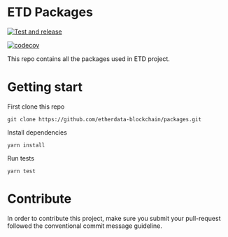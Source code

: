 # ETD Packages

[![Test and release](https://github.com/etherdata-blockchain/packages/actions/workflows/test.yml/badge.svg)](https://github.com/etherdata-blockchain/packages/actions/workflows/test.yml)

[![codecov](https://codecov.io/gh/etherdata-blockchain/packages/branch/master/graph/badge.svg?token=MiSdXUBdGe)](https://codecov.io/gh/etherdata-blockchain/packages)

This repo contains all the packages used in ETD project.

# Getting start

First clone this repo
```shell
git clone https://github.com/etherdata-blockchain/packages.git
```

Install dependencies

```shell
yarn install
```

Run tests
```shell
yarn test
```

# Contribute
In order to contribute this project, make sure you submit your pull-request followed the
conventional commit message guideline.
